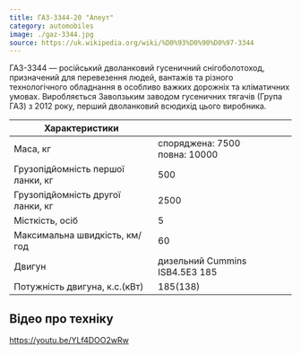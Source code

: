 ```yaml
---
title: ГАЗ-3344-20 "Алеут"
category: automobiles
image: ./gaz-3344.jpg
source: https://uk.wikipedia.org/wiki/%D0%93%D0%90%D0%97-3344
---
```


ГАЗ-3344 — російський дволанковий гусеничний снігоболотоход, призначений для перевезення людей, вантажів та різного технологічного обладнання в особливо важких дорожніх та кліматичних умовах. Виробляється Заволзьким заводом гусеничних тягачів (Група ГАЗ) з 2012 року, перший дволанковий всюдихід цього виробника.

| Характеристики                    |                                     |
| --------------------------------- | ----------------------------------- |
| Маса, кг                          | споряджена: 7500 <br/> повна: 10000 |
| Грузопідйомність першої ланки, кг | 500                                 |
| Грузопідйомність другої ланки, кг | 2500                                |
| Місткість, осіб                   | 5                                   |
| Максимальна швидкість, км/год     | 60                                  |
| Двигун                            | дизельний Cummins ISB4.5E3 185      |
| Потужність двигуна, к.с.(кВт)     | 185(138)                            |

## Відео про техніку

https://youtu.be/YLf4DOO2wRw